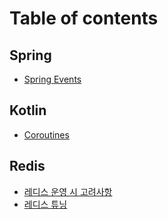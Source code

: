 # Table of contents

## Spring

* [Spring Events](README.md)

## Kotlin

* [Coroutines](<README (2).md>)

## Redis

* [레디스 운영 시 고려사항](<README (1).md>)
* [레디스 튜닝](redis/undefined-1.md)
